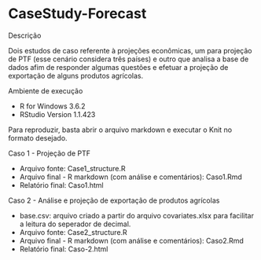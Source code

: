 # CaseStudy-Forecast

Descrição

Dois estudos de caso referente à projeções econômicas, um para projeção de PTF (esse cenário considera três países) e outro que analisa a base de dados afim de responder algumas questões e efetuar a projeção de exportação de alguns produtos agrícolas.

Ambiente de execução
 - R for Windows 3.6.2
 - RStudio Version 1.1.423
 
Para reproduzir, basta abrir o arquivo markdown e executar o Knit no formato desejado.

Caso 1 - Projeção de PTF

 - Arquivo fonte: Case1_structure.R
 - Arquivo final - R markdown (com análise e comentários): Caso1.Rmd
 - Relatório final: Caso1.html

Caso 2 - Análise e projeção de exportação de produtos agrícolas

 - base.csv: arquivo criado a partir do arquivo covariates.xlsx para facilitar a leitura do seperador de decimal.
 - Arquivo fonte: Case2_structure.R
 - Arquivo final - R markdown (com análise e comentários): Caso2.Rmd
 - Relatório final: Caso-2.html
